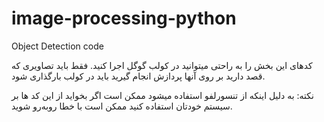 # image-processing-python
Object Detection code

کدهای این بخش را به راحتی میتوانید در کولب گوگل اجرا کنید.
فقط باید تصاویری که قصد دارید بر روی آنها پردازش انجام گیرید باید در کولب بارگذاری شود.

نکته: به دلیل اینکه از تنسورلفو استفاده میشود ممکن است اگر بخواید از این کد ها بر سیستم خودتان استفاده کنید ممکن است با خطا روبه‌رو شوید.
